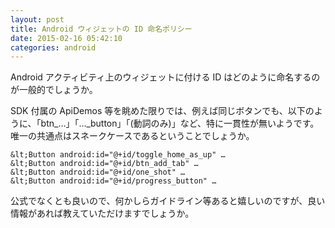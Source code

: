 ```yaml
---
layout: post
title: Android ウィジェットの ID 命名ポリシー
date: 2015-02-16 05:42:10
categories: android
---
```

<p>Android アクティビティ上のウィジェットに付ける ID はどのように命名するのが一般的でしょうか。</p>

<p>SDK 付属の ApiDemos 等を眺めた限りでは、例えば同じボタンでも、以下のように、「btn_…」「…_button」「(動詞のみ)」など、特に一貫性が無いようです。唯一の共通点はスネークケースであるということでしょうか。</p>

```
&lt;Button android:id="@+id/toggle_home_as_up" …
&lt;Button android:id="@+id/btn_add_tab" …
&lt;Button android:id="@+id/one_shot" …
&lt;Button android:id="@+id/progress_button" …
```

<p>公式でなくとも良いので、何かしらガイドライン等あると嬉しいのですが、良い情報があれば教えていただけますでしょうか。</p>
